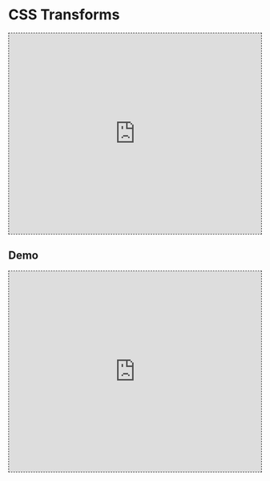 # CSS Transforms

<iframe style='border:1px dashed;width:
100%;height:400px;background:white'
src='https://www.onlinetool.io/gitoembed/widget?url=https%3A%2F%2Fgithub.com%2Ftejaswigowda%2FPtC-slideShowLibrary3%2Fblob%2Fmaster%2Flib.html'
id=''></iframe>



## Demo
 
<iframe style='border:1px dashed;width:
100%;height:400px;background:white'
src='https://tejaswigowda.github.io/PtC-slideShowLibrary3/lib.html#https://upload.wikimedia.org/wikipedia/commons/thumb/d/d9/Acer_diabolicum_9_%28medium_crop%29.jpg/320px-Acer_diabolicum_9_%28medium_crop%29.jpg,https://upload.wikimedia.org/wikipedia/commons/thumb/d/de/Delos_Museum_Mosaik_Dionysos_09.jpg/240px-Delos_Museum_Mosaik_Dionysos_09.jpg,https://upload.wikimedia.org/wikipedia/commons/thumb/2/23/CSIRO_ScienceImage_3881_Five_Antennas_at_Narrabri_-_restoration1.jpg/800px-CSIRO_ScienceImage_3881_Five_Antennas_at_Narrabri_-_restoration1.jpg,https://upload.wikimedia.org/wikipedia/commons/1/1a/VIC0725Stevenson1944_%28cropped%29.jpg,https://upload.wikimedia.org/wikipedia/commons/thumb/8/8b/Dáil_Chamber.jpg/320px-Dáil_Chamber.jpg,https://upload.wikimedia.org/wikipedia/commons/thumb/0/04/Sinustrombus_sinuatus%2C_Bohol%2C_Philippines.jpg/320px-Sinustrombus_sinuatus%2C_Bohol%2C_Philippines.jpg'> </iframe>


